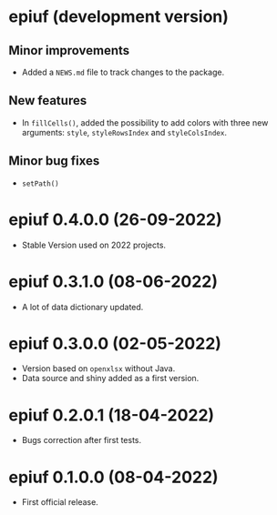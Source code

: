 # epiuf (development version)

## Minor improvements

-   Added a `NEWS.md` file to track changes to the package.

## New features

-   In `fillCells()`, added the possibility to add colors 
with three new arguments: `style`, `styleRowsIndex` and `styleColsIndex`.

## Minor bug fixes

-   `setPath()`


# epiuf 0.4.0.0 (26-09-2022)

-   Stable Version used on 2022 projects.

# epiuf 0.3.1.0 (08-06-2022)

-   A lot of data dictionary updated.

# epiuf 0.3.0.0 (02-05-2022)

-   Version based on `openxlsx` without Java.
-   Data source and shiny added as a first version.

# epiuf 0.2.0.1 (18-04-2022)

-   Bugs correction after first tests.

# epiuf 0.1.0.0 (08-04-2022)

-   First official release.
